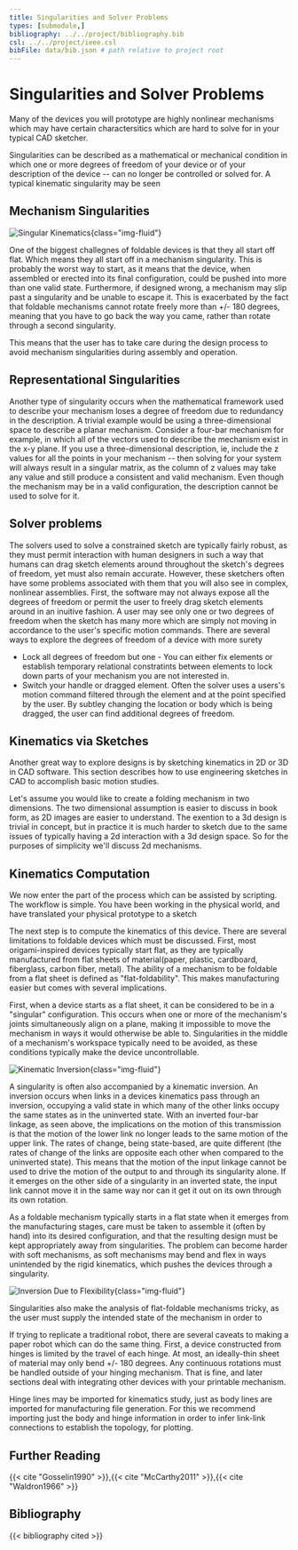```yaml
---
title: Singularities and Solver Problems
types: [submodule,] 
bibliography: ../../project/bibliography.bib
csl: ../../project/ieee.csl
bibFile: data/bib.json # path relative to project root
---
```


# Singularities and Solver Problems

Many of the devices you will prototype are highly nonlinear mechanisms which may have certain charactersitics which are hard to solve for in your typical CAD sketcher.

Singularities can be described as a mathematical or mechanical condition in which one or more degrees of freedom of your device or of your description of the device -- can no longer be controlled or solved for. A typical kinematic singularity may be seen

## Mechanism Singularities

![Singular Kinematics](../../figures/design/singular_kinematics.png){class="img-fluid"}

One of the biggest challegnes of foldable devices is that they all start off flat. Which means they all start off in a mechanism singularity. This is probably the worst way to start, as it means that the device, when assembled or erected into its final configuration, could be pushed into more than one valid state. Furthermore, if designed wrong, a mechanism may slip past a singularity and be unable to escape it. This is exacerbated by the fact that foldable mechanisms cannot rotate freely more than +/- 180 degrees, meaning that you have to go back the way you came, rather than rotate through a second singularity.

This means that the user has to take care during the design process to avoid mechanism singularities during assembly and operation.

## Representational Singularities

Another type of singularity occurs when the mathematical framework used to describe your mechanism loses a degree of freedom due to redundancy in the description. A trivial example would be using a three-dimensional space to describe a planar mechanism. Consider a four-bar mechanism for example, in which all of the vectors used to describe the mechanism exist in the x-y plane. If you use a three-dimensional description, ie, include the z values for all the points in your mechanism -- then solving for your system will always result in a singular matrix, as the column of z values may take any value and still produce a consistent and valid mechanism. Even though the mechanism may be in a valid configuration, the description cannot be used to solve for it.

## Solver problems

The solvers used to solve a constrained sketch are typically fairly robust, as they must permit interaction with human designers in such a way that humans can drag sketch elements around throughout the sketch's degrees of freedom, yet must also remain accurate. However, these sketchers often have some problems associated with them that you will also see in complex, nonlinear assemblies. First, the software may not always expose all the degrees of freedom or permit the user to freely drag sketch elements around in an inuitive fashion. A user may see only one or two degrees of freedom when the sketch has many more which are simply not moving in accordance to the user's specific motion commands. There are several ways to explore the degrees of freedom of a device with more surety

* Lock all degrees of freedom but one - You can either fix elements or establish temporary relational constratints between elements to lock down parts of your mechanism you are not interested in.
* Switch your handle or dragged element. Often the solver uses a users's motion command filtered through the element and at the point specified by the user. By subtley changing the location or body which is being dragged, the user can find additional degrees of freedom.

## Kinematics via Sketches

Another great way to explore designs is by sketching kinematics in 2D or 3D in CAD software. This section describes how to use engineering sketches in CAD to accomplish basic motion studies.

Let's assume you would like to create a folding mechanism in two dimensions. The two dimensional assumption is easier to discuss in book form, as 2D images are easier to understand. The exention to a 3d design is trivial in concept, but in practice it is much harder to sketch due to the same issues of typically having a 2d interaction with a 3d design space. So for the purposes of simplicity we'll discuss 2d mechanisms.

## Kinematics Computation

We now enter the part of the process which can be assisted by scripting. The workflow is simple. You have been working in the physical world, and have translated your physical prototype to a sketch

The next step is to compute the kinematics of this device. There are several limitations to foldable devices which must be discussed. First, most origami-inspired devices typically start flat, as they are typically manufactured from flat sheets of material(paper, plastic, cardboard, fiberglass, carbon fiber, metal). The ability of a mechanism to be foldable from a flat sheet is defined as "flat-foldability". This makes manufacturing easier but comes with several implications.

First, when a device starts as a flat sheet, it can be considered to be in a "singular" configuration. This occurs when one or more of the mechanism's joints simultaneously align on a plane, making it impossible to move the mechanism in ways it would otherwise be able to. Singularities in the middle of a mechanism's workspace typically need to be avoided, as these conditions typically make the device uncontrollable.

![Kinematic Inversion](../../sketches/inversion.png){class="img-fluid"}

A singularity is often also accompanied by a kinematic inversion. An inversion occurs when links in a devices kinematics pass through an inversion, occupying a valid state in which many of the other links occupy the same states as in the uninverted state. With an inverted four-bar linkage, as seen above, the implications on the motion of this transmission is that the motion of the lower link no longer leads to the same motion of the upper link. The rates of change, being state-based, are quite different (the rates of change of the links are opposite each other when compared to the uninverted state). This means that the motion of the input linkage cannot be used to drive the motion of the output to and through its singularity alone. If it emerges on the other side of a singularity in an inverted state, the input link cannot move it in the same way nor can it get it out on its own through its own rotation.

As a foldable mechanism typically starts in a flat state when it emerges from the manufacturing stages, care must be taken to assemble it (often by hand) into its desired configuration, and that the resulting design must be kept appropriately away from singularities. The problem can become harder with soft mechanisms, as soft mechanisms may bend and flex in ways unintended by the rigid kinematics, which pushes the devices through a singularity.

![Inversion Due to Flexibility](../../sketches/inversion2.png){class="img-fluid"}

Singularities also make the analysis of flat-foldable mechanisms tricky, as the user must supply the intended state of the mechanism in order to
<!--TODO: Finish
The next step is to compute from the
-->
If trying to replicate a traditional robot, there are several caveats to making a paper robot which can do the same thing. First, a device constructed from hinges is limited by the travel of each hinge. At most, an ideally-thin sheet of material may only bend +/- 180 degrees. Any continuous rotations must be handled outside of your hinging mechanism. That is fine, and later sections deal with integrating other devices with your printable mechanism.

Hinge lines may be imported for kinematics study, just as body lines are imported for manufacturing file generation. For this we recommend importing just the body and hinge information in order to infer link-link connections to establish the topology, for plotting.

## Further Reading
{{< cite "Gosselin1990" >}},{{< cite "McCarthy2011" >}},{{< cite "Waldron1966" >}}

## Bibliography

{{< bibliography cited >}}

